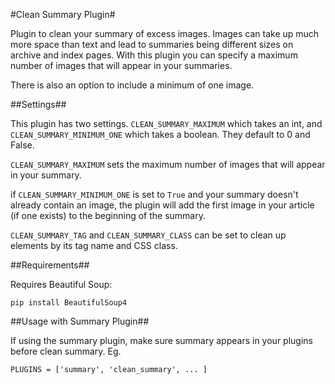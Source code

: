 #Clean Summary Plugin#

Plugin to clean your summary of excess images. Images can take up much more
space than text and lead to summaries being different sizes on archive and 
index pages. With this plugin you can specify a maximum number of images that
will appear in your summaries.

There is also an option to include a minimum of one image.

##Settings##

This plugin has two settings. `CLEAN_SUMMARY_MAXIMUM` which takes an int, and 
`CLEAN_SUMMARY_MINIMUM_ONE` which takes a boolean. They default to 0 and False.

`CLEAN_SUMMARY_MAXIMUM` sets the maximum number of images that will appear in 
your summary.

if `CLEAN_SUMMARY_MINIMUM_ONE` is set to `True` and your summary doesn't already
contain an image, the plugin will add the first image in your article (if one 
exists) to the beginning of the summary.

`CLEAN_SUMMARY_TAG` and `CLEAN_SUMMARY_CLASS` can be set to clean up elements by its tag name and CSS class. 

##Requirements##

Requires Beautiful Soup:

    pip install BeautifulSoup4


##Usage with Summary Plugin##

If using the summary plugin, make sure summary appears in your plugins before
clean summary. Eg.

    PLUGINS = ['summary', 'clean_summary', ... ]
